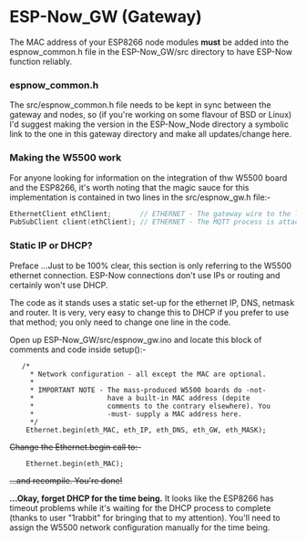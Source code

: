 
# ESP-Now_GW (Gateway)

The MAC address of your ESP8266 node modules **must** be added into the espnow_common.h file in the ESP-Now_GW/src directory to have ESP-Now function reliably.

### espnow_common.h
The src/espnow_common.h file needs to be kept in sync between the gateway and nodes, so (if you're working on some flavour of BSD or Linux) I'd suggest making the version in the ESP-Now_Node directory a symbolic link to the one in this gateway directory and make all updates/change here.

### Making the W5500 work
For anyone looking for information on the integration of thw W5500 board and the ESP8266, it's worth noting that the magic sauce for this implementation is contained in two lines in the src/espnow_gw.h file:-

```C++
EthernetClient ethClient;       // ETHERNET - The gateway wire to the local network.
PubSubClient client(ethClient); // ETHERNET - The MQTT process is attached to the wire, -not- WiFi.
```

### Static IP or DHCP?
Preface ...Just to be 100% clear, this section is only referring to the W5500 ethernet connection.  ESP-Now connections don't use IPs or routing and certainly won't use DHCP.

The code as it stands uses a static set-up for the ethernet IP, DNS, netmask and router.  It is very, very easy to change this to DHCP if you prefer to use that method; you only need to change one line in the code.

Open up ESP-Now_GW/src/espnow_gw.ino and locate this block of comments and code inside setup():-

```
   /* 
     * Network configuration - all except the MAC are optional.
     *
     * IMPORTANT NOTE - The mass-produced W5500 boards do -not-
     *                  have a built-in MAC address (depite 
     *                  comments to the contrary elsewhere). You
     *                  -must- supply a MAC address here.
     */
    Ethernet.begin(eth_MAC, eth_IP, eth_DNS, eth_GW, eth_MASK);
```
~~Change the Ethernet.begin call to:-~~
```
    Ethernet.begin(eth_MAC);
```
~~...and recompile.  You're done!~~

   **...Okay, forget DHCP for the time being.**  It looks like the ESP8266 has timeout problems while it's waiting for the DHCP process to complete (thanks to user "1rabbit" for bringing that to my attention).  You'll need to assign the W5500 network configuration manually for the time being.
   
